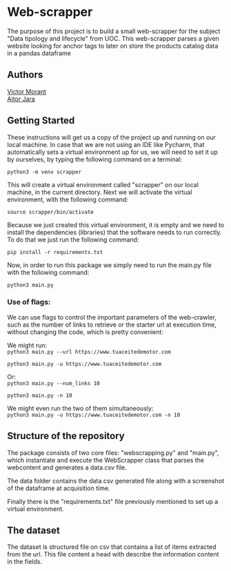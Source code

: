 # Web-scrapper

The purpose of this project is to build a small web-scrapper for the subject "Data tipology and lifecycle" from UOC.
This web-scrapper parses a given website looking for anchor tags to later on store the products catalog data in a
pandas dataframe  


## Authors
  [Victor Morant](https://github.com/vmorant)  
  [Aitor Jara](https://github.com/A3itor)  


## Getting Started

These instructions will get us a copy of the project up and running on our local machine.
In case that we are not using an IDE like Pycharm, that automatically sets a virtual environment up for us, we will need to set it up by ourselves, by typing the following command on a terminal:
```
python3 -m venv scrapper
```
This will create a virtual environment called "scrapper" on our local machine, in the current directory.
Next we will activate the virtual environment, with the following command:
```
source scrapper/bin/activate
```
Because we just created this virtual environment, it is empty and we need to install the dependencies (libraries) that the software needs to run correctly.
To do that we just run the following command:
```
pip install -r requirements.txt
```
Now, in order to run this package we simply need to run the main.py file with the following command:
```
python3 main.py
```


### Use of flags:
We can use flags to control the important parameters of the web-crawler, such as the number of links to retrieve or the starter url
at execution time, without changing the code, which is pretty convenient:

We might run:\
```python3 main.py --url https://www.tuaceitedemotor.com```

```python3 main.py -u https://www.tuaceitedemotor.com```

Or:\
```python3 main.py --num_links 10```

```python3 main.py -n 10```

We might even run the two of them simultaneously:\
```python3 main.py -u https://www.tuaceitedemotor.com -n 10```


## Structure of the repository
The package consists of two core files: "webscrapping.py" and "main.py", which instantiate and execute the WebScrapper class that parses the webcontent and generates a data.csv file.

The data folder contains the data.csv generated file along with a screenshot of the dataframe at acquisition time.

Finally there is the "requirements.txt" file previously mentioned to set up a virtual environment.


## The dataset

The dataset is structured file on csv that contains a list of items extracted from the url. This file content a head with describe the information content in the fields.  
